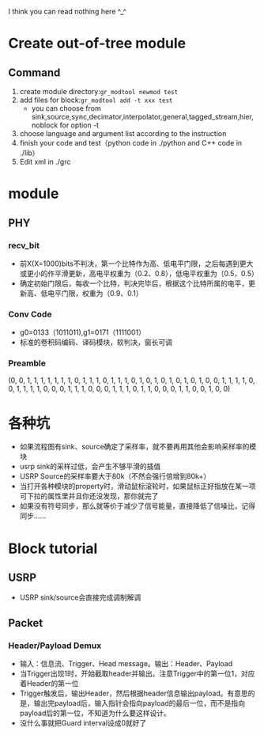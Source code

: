 I think you can read nothing here ^_^

# Create out-of-tree module

## Command

1. create module directory:`gr_modtool newmod test`
2. add files for block:`gr_modtool add -t xxx test`
    * you can choose from sink,source,sync,decimator,interpolator,general,tagged_stream,hier,noblock for option -t
3. choose language and argument list according to the instruction
4. finish your code and test（python code in ./python and C++ code in ./lib）
5. Edit xml in ./grc


# module

## PHY

### recv_bit

* 前X(X=1000)bits不判决，第一个比特作为高、低电平门限，之后每遇到更大或更小的作平滑更新，高电平权重为（0.2、0.8），低电平权重为（0.5，0.5）
* 确定初始门限后，每收一个比特，判决完毕后，根据这个比特所属的电平，更新高、低电平门限，权重为（0.9、0.1）

### Conv Code

* g0=0133（1011011),g1=0171（1111001）
* 标准的卷积码编码、译码模块，软判决，窗长可调

### Preamble

(0, 0, 1, 1, 1, 1, 1, 1, 1, 0, 1, 1, 1, 0, 1, 1, 1, 0, 1, 0, 1, 0, 1, 0, 1, 0, 1, 0, 0, 1, 1, 1, 1, 0, 0, 1, 1, 1, 1, 0, 0, 0, 1, 1, 1, 0, 0, 0, 1, 1, 1, 0, 1, 1, 0, 0, 0, 1, 1, 0, 0, 1, 0, 0)

# 各种坑

* 如果流程图有sink、source确定了采样率，就不要再用其他会影响采样率的模块
* usrp sink的采样过低，会产生不够平滑的插值
* USRP Source的采样率要大于80k（不然会强行倍增到80k+）
* 当打开各种模块的property时，滑动鼠标滚轮时，如果鼠标正好指放在某一项可下拉的属性里并且你还没发现，那你就完了
* 如果没有符号同步，那么就等价于减少了信号能量，直接降低了信噪比，记得同步……

# Block tutorial

## USRP

* USRP sink/source会直接完成调制解调

## Packet

### Header/Payload Demux

* 输入：信息流、Trigger、Head message。输出：Header、Payload
* 当Trigger出现1时，开始截取header并输出。注意Trigger中的第一位1，对应着Header的第一位
* Trigger触发后，输出Header，然后根据header信息输出payload。有意思的是，输出完payload后，输入指针会指向payload的最后一位，而不是指向payload后的第一位，不知道为什么要这样设计。
* 没什么事就把Guard interval设成0就好了
